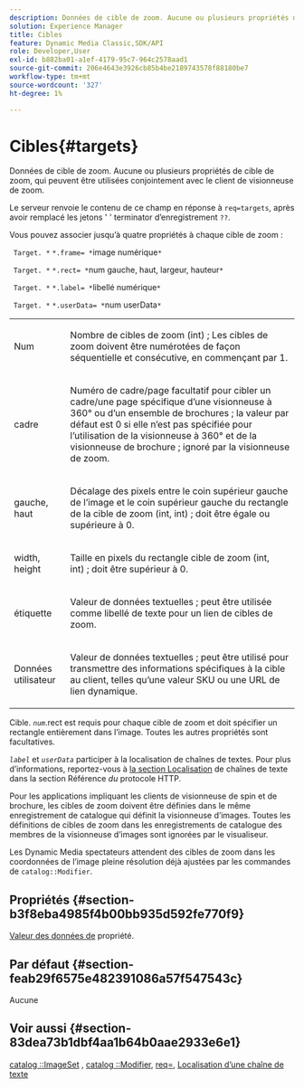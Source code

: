 ```yaml
---
description: Données de cible de zoom. Aucune ou plusieurs propriétés de cible de zoom, qui peuvent être utilisées conjointement avec le client de visionneuse de zoom.
solution: Experience Manager
title: Cibles
feature: Dynamic Media Classic,SDK/API
role: Developer,User
exl-id: b882ba01-a1ef-4179-95c7-964c2578aad1
source-git-commit: 206e4643e3926cb85b4be2189743578f88180be7
workflow-type: tm+mt
source-wordcount: '327'
ht-degree: 1%

---
```


# Cibles{#targets}

Données de cible de zoom. Aucune ou plusieurs propriétés de cible de zoom, qui peuvent être utilisées conjointement avec le client de visionneuse de zoom.

Le serveur renvoie le contenu de ce champ en réponse à `req=targets`, après avoir remplacé les jetons &#39; &#39; terminator d’enregistrement `??`.

Vous pouvez associer jusqu’à quatre propriétés à chaque cible de zoom :

` Target. *` `*.frame= *`image numérique`*`

` Target. *` `*.rect= *`num gauche, haut, largeur, hauteur`*`

` Target. *` `*.label= *`libellé numérique`*`

` Target. *` `*.userData= *`num userData`*`

<table id="simpletable_4C20157A7A444DEB9959B335CAFBAEC8"> 
 <tr class="strow"> 
  <td class="stentry"> <p> <span class="codeph"><span class="varname"> Num </span> </span> </p> </td> 
  <td class="stentry"> <p>Nombre de cibles de zoom (int) ; Les cibles de zoom doivent être numérotées de façon séquentielle et consécutive, en commençant par 1. </p> </td> 
 </tr> 
 <tr class="strow"> 
  <td class="stentry"> <p> <span class="codeph"><span class="varname"> cadre </span> </span> </p> </td> 
  <td class="stentry"> <p>Numéro de cadre/page facultatif pour cibler un cadre/une page spécifique d’une visionneuse à 360° ou d’un ensemble de brochures ; la valeur par défaut est 0 si elle n’est pas spécifiée pour l’utilisation de la visionneuse à 360° et de la visionneuse de brochure ; ignoré par la visionneuse de zoom. </p> </td> 
 </tr> 
 <tr class="strow"> 
  <td class="stentry"> <p> <span class="codeph"><span class="varname"> gauche, haut </span> </span> </p> </td> 
  <td class="stentry"> <p>Décalage des pixels entre le coin supérieur gauche de l’image et le coin supérieur gauche du rectangle de la cible de zoom (int, int) ; doit être égale ou supérieure à 0. </p> </td> 
 </tr> 
 <tr class="strow"> 
  <td class="stentry"> <p> <span class="codeph"><span class="varname"> width, height </span> </span> </p> </td> 
  <td class="stentry"> <p>Taille en pixels du rectangle cible de zoom (int, int) ; doit être supérieur à 0. </p> </td> 
 </tr> 
 <tr class="strow"> 
  <td class="stentry"> <p> <span class="codeph"><span class="varname"> étiquette </span> </span> </p> </td> 
  <td class="stentry"> <p>Valeur de données textuelles ; peut être utilisée comme libellé de texte pour un lien de cibles de zoom. </p> </td> 
 </tr> 
 <tr class="strow"> 
  <td class="stentry"> <p> <span class="codeph"><span class="varname"> Données </span> utilisateur </span> </p> </td> 
  <td class="stentry"> <p>Valeur de données textuelles ; peut être utilisé pour transmettre des informations spécifiques à la cible au client, telles qu’une valeur SKU ou une URL de lien dynamique. </p> </td> 
 </tr> 
</table>

Cible. *`num`*.rect est requis pour chaque cible de zoom et doit spécifier un rectangle entièrement dans l’image. Toutes les autres propriétés sont facultatives.

*`label`* et *`userData`* participer à la localisation de chaînes de textes. Pour plus d’informations, reportez-vous à [la section Localisation](/help/aem-is-ir-api/is-api/http-ref/image-serving-api-ref/c-http-protocol-reference/c-syntax-and-features/r-text-string-localization.md) de chaînes de texte dans la section Référence *du* protocole HTTP.

Pour les applications impliquant les clients de visionneuse de spin et de brochure, les cibles de zoom doivent être définies dans le même enregistrement de catalogue qui définit la visionneuse d’images. Toutes les définitions de cibles de zoom dans les enregistrements de catalogue des membres de la visionneuse d’images sont ignorées par le visualiseur.

Les Dynamic Media spectateurs attendent des cibles de zoom dans les coordonnées de l’image pleine résolution déjà ajustées par les commandes de `catalog::Modifier`.

## Propriétés {#section-b3f8eba4985f4b00bb935d592fe770f9}

[Valeur des données de](/help/aem-is-ir-api/is-api/image-catalog/image-serving-api-ref/c-image-catalog-reference/c-overview/c-common-data-types/r-property-data.md) propriété.

## Par défaut {#section-feab29f6575e482391086a57f547543c}

Aucune

## Voir aussi {#section-83dea73b1dbf4aa1b64b0aae2933e6e1}

[catalog ::ImageSet](../../../../../../is-api/image-catalog/image-serving-api-ref/c-image-catalog-reference/c-image-svg-data-reference/c-image-data-reference/r-imageset-cat.md#reference-4764d347afd64afdaede9a74c7565256) , [catalog ::Modifier](../../../../../../is-api/image-catalog/image-serving-api-ref/c-image-catalog-reference/c-image-svg-data-reference/c-image-data-reference/r-modifier-cat.md#reference-d2c6884b3a2248fab81a112d27969834), [req=](/help/aem-is-ir-api/is-api/http-ref/image-serving-api-ref/c-http-protocol-reference/c-command-reference/r-req/r-req.md), [Localisation d’une chaîne de texte](/help/aem-is-ir-api/is-api/http-ref/image-serving-api-ref/c-http-protocol-reference/c-syntax-and-features/r-text-string-localization.md)
